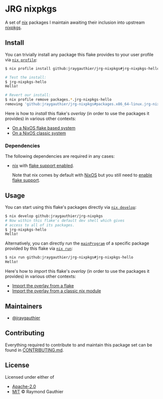 # JRG nixpkgs

A set of [nix] packages I maintain awaiting their inclusion into upstream
[nixpkgs].

[nix]: https://nixos.org/download/
[nixpkgs]: https://github.com/NixOS/nixpkgs

## Install

You can trivially install any package this flake provides to your user profile
via [`nix profile`][nix-profile]:

```bash
$ nix profile install github:jraygauthier/jrg-nixpkgs#jrg-nixpkgs-hello

# Test the install:
$ jrg-nixpkgs-hello 
Hello!

# Revert our install:
$ nix profile remove packages.*.jrg-nixpkgs-hello
removing 'github:jraygauthier/jrg-nixpkgs#packages.x86_64-linux.jrg-nixpkgs-hello'
```

Here is how to *install* this flake's *overlay* (in order to use the packages it
provides) in various other contexts:

 -  [On a NixOS flake based system][overlay-install-on-nixos-flake-based-system]
 -  [On a NixOS classic system][overlay-install-on-nixos-classic-system]

[nix-profile]: https://nix.dev/manual/nix/2.18/command-ref/new-cli/nix3-profile
[overlay-install-on-nixos-flake-based-system]:
    doc/OverlayInstallOnNixosFlakeBasedSystem.md
[overlay-install-on-nixos-classic-system]:
    doc/OverlayInstallOnNixosClassicSystem.md

### Dependencies

The following dependencies are required in any cases:

 -  [nix][nix] with [flake support enabled][nix-flake-enable].

    Note that nix comes by default with [NixOS][nixos] but you still need to
    [enable flake support][nix-flake-enable].

[nixos]: https://nixos.org/
[nix-flake-enable]: https://nixos.wiki/wiki/Flakes#Enable_flakes_permanently_in_NixOS

## Usage

You can start using this flake's packages directly via [`nix
develop`][nix-develop]:

```bash
$ nix develop github:jraygauthier/jrg-nixpkgs
# Now within this flake's default dev shell which gives
# access to all of its packages.
$ jrg-nixpkgs-hello 
Hello!
```

Alternatively, you can directly run the [`mainProgram`][nix-main-program] of a
specific package provided by this flake via [`nix run`][nix-run]:

```bash
$ nix run github:jraygauthier/jrg-nixpkgs#jrg-nixpkgs-hello
Hello!
```

Here's how to *import* this flake's *overlay* (in order to use the packages it
provides) in various other contexts:

 -  [Import the overlay from a flake][overlay-import-from-flake]
 -  [Import the overlay from a classic nix module][overlay-import-from-classic-nix]

[nix-develop]: https://nix.dev/manual/nix/2.18/command-ref/new-cli/nix3-develop
[nix-main-program]: https://nixos.org/manual/nixpkgs/stable/#var-meta-mainProgram
[nix-run]: https://nix.dev/manual/nix/2.18/command-ref/new-cli/nix3-run
[overlay-import-from-flake]: ./doc/OverlayImportFromFlake.md
[overlay-import-from-classic-nix]: ./doc/OverlayImportFromClassicNix.md

## Maintainers

 -  [@jraygauthier](https://github.com/jraygauthier)

## Contributing

Everything required to contribute to and maintain this package set can be found
in [CONTRIBUTING.md](CONTRIBUTING.md).

## License

Licensed under either of

 -  [Apache-2.0](./LICENSE-APACHE)
 -  [MIT](./LICENSE-MIT) © Raymond Gauthier
